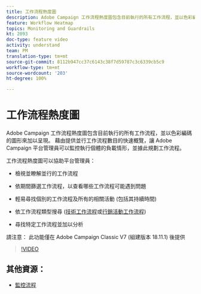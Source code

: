 ```yaml
---
title: 工作流程熱度圖
description: Adobe Campaign 工作流程熱度圖包含目前執行的所有工作流程，並以色彩編碼的圖形來加以呈現。  藉由提供並行工作流程數目的快速概覽，讓 Adobe Campaign 平台管理員可以監控執行個體的負載情形，並據此規劃工作流程。
feature: Workflow Heatmap
topics: Monitoring and Guardrails
kt: 2093
doc-type: feature video
activity: understand
team: PM
translation-type: tm+mt
source-git-commit: 8112b947cc37c6143c38f7d59787c3c6339cb5c9
workflow-type: tm+mt
source-wordcount: '203'
ht-degree: 100%

---
```



# 工作流程熱度圖

Adobe Campaign 工作流程熱度圖包含目前執行的所有工作流程，並以色彩編碼的圖形來加以呈現。  藉由提供並行工作流程數目的快速概覽，讓 Adobe Campaign 平台管理員可以監控執行個體的負載情形，並據此規劃工作流程。

工作流程熱度圖可以協助平台管理員：

* 檢視並瞭解並行的工作流程
* 依期間篩選工作流程，以查看哪些工作流程可能遇到問題
* 輕易尋找個別的工作流程及所有的相關活動 (包括其持續時間)

* 依工作流程類型搜尋 ([技術工作流程](https://docs.adobe.com/content/help/zh-Hant/campaign-classic/using/automating-with-workflows/general-operation/building-a-workflow.html#technical-workflows)或[行銷活動工作流程](https://docs.adobe.com/content/help/zh-Hant/campaign-classic/using/automating-with-workflows/general-operation/building-a-workflow.html#campaign-workflows))

* 尋找特定工作流程並加以分析

請注意： 此功能僅在 Adobe Campaign Classic V7 (組建版本 18.11.1) 後提供

>[!VIDEO](https://video.tv.adobe.com/v/25558?quality=12)

## 其他資源：

* [監控流程](https://docs.adobe.com/content/help/zh-Hant/campaign-classic/using/monitoring-campaign-classic/production-procedures/monitoring-processes.html#Workflow_monitoring)
